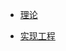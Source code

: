 * [理论](https://en.wikipedia.org/wiki/Superformula)

* [实现工程](https://forums.odforce.net/topic/26769-superformula-3d/?tab=comments#comment-154504)


